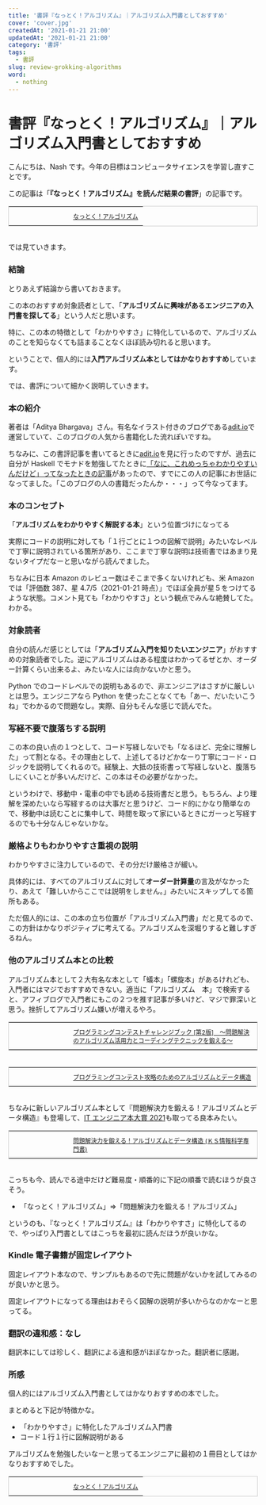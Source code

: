 ```yaml
---
title: '書評『なっとく！アルゴリズム』｜アルゴリズム入門書としておすすめ'
cover: 'cover.jpg'
createdAt: '2021-01-21 21:00'
updatedAt: '2021-01-21 21:00'
category: '書評'
tags:
  - 書評
slug: review-grokking-algorithms
word:
  - nothing
---
```


# 書評『なっとく！アルゴリズム』｜アルゴリズム入門書としておすすめ

こんにちは、Nash です。今年の目標はコンピュータサイエンスを学習し直すことです。

この記事は「**『なっとく！アルゴリズム』を読んだ結果の書評**」の記事です。

<!-- amazon -->
<table cellpadding="0" cellspacing="0" border="0" style=" border:1px solid #ccc"><tr style="border-style:none;"><td style="vertical-align:top; border-style:none; padding:10px; width:100px;"><a href="https://px.a8.net/svt/ejp?a8mat=35M24I+EC6U9E+249K+BWGDT&a8ejpredirect=https%3A%2F%2Fwww.amazon.co.jp%2Fdp%2FB01N14WBX3%2F%3Ftag%3Da8-affi-302041-22" rel="nofollow"><img border="0" alt="" src="https://m.media-amazon.com/images/I/61bXMHbyv3L._SS120_.jpg" /></a></td><td style="font-size:12px; vertical-align:middle; border-style:none; padding:10px;"><p style="padding:0; margin:0;"><a href="https://px.a8.net/svt/ejp?a8mat=35M24I+EC6U9E+249K+BWGDT&a8ejpredirect=https%3A%2F%2Fwww.amazon.co.jp%2Fdp%2FB01N14WBX3%2F%3Ftag%3Da8-affi-302041-22" rel="nofollow">なっとく！アルゴリズム</a></p></td></tr></table><img border="0" width="1" height="1" src="https://www11.a8.net/0.gif?a8mat=35M24I+EC6U9E+249K+BWGDT" alt="">
<!-- amazon -->

では見ていきます。

### 結論

とりあえず結論から書いておきます。

この本のおすすめ対象読者として、「**アルゴリズムに興味があるエンジニアの入門書を探してる**」という人だと思います。

特に、この本の特徴として「わかりやすさ」に特化しているので、アルゴリズムのことを知らなくても詰まることなくほぼ読み切れると思います。

ということで、個人的には**入門アルゴリズム本としてはかなりおすすめ**しています。

では、書評について細かく説明していきます。

### 本の紹介

著者は「Aditya Bhargava」さん。有名なイラスト付きのブログである[adit.io](https://adit.io)で運営していて、このブログの人気から書籍化した流れぽいですね。

ちなみに、この書評記事を書いてるときに[adit.io](https://adit.io)を見に行ったのですが、過去に自分が Haskell でモナドを勉強してたときに[「なに、これめっちゃわかりやすいんだけど」ってなったときの記事](https://adit.io/posts/2013-04-17-functors,_applicatives,_and_monads_in_pictures.html)があったので、すでにこの人の記事にお世話になってました。「このブログの人の書籍だったんか・・・」って今なってます。

### 本のコンセプト

「**アルゴリズムをわかりやすく解説する本**」という位置づけになってる

実際にコードの説明に対しても「１行ごとに１つの図解で説明」みたいなレベルで丁寧に説明されている箇所があり、ここまで丁寧な説明は技術書ではあまり見ないタイプだなーと思いながら読んでました。

ちなみに日本 Amazon のレビュー数はそこまで多くないけれども、米 Amazon では「評価数 387、星 4.7/5（2021-01-21 時点）」でほぼ全員が星５をつけてるような状態。コメント見ても「わかりやすさ」という観点でみんな絶賛してた。わかる。

### 対象読者

自分の読んだ感じとしては「**アルゴリズム入門を知りたいエンジニア**」がおすすめの対象読者でした。逆にアルゴリズムはある程度はわかってるぜとか、オーダー計算くらい出来るよ、みたいな人には向かないかと思う。

Python でのコードレベルでの説明もあるので、非エンジニアはさすがに厳しいとは思う。エンジニアなら Python を使ったことなくても「あー、だいたいこうね」でわかるので問題なし。実際、自分もそんな感じで読んでた。

### 写経不要で腹落ちする説明

この本の良い点の１つとして、コード写経しないでも「なるほど、完全に理解した」って割となる。その理由として、上述してるけどかなーり丁寧にコード・ロジックを説明してくれるので。経験上、大抵の技術書って写経しないと、腹落ちしにくいことが多いんだけど、この本はその必要がなかった。

というわけで、移動中・電車の中でも読める技術書だと思う。もちろん、より理解を深めたいなら写経するのは大事だと思うけど、コード的にかなり簡単なので、移動中は読むことに集中して、時間を取って家にいるときにガーっと写経するのでも十分なんじゃないかな。

### 厳格よりもわかりやすさ重視の説明

わかりやすさに注力しているので、その分だけ厳格さが緩い。

具体的には、すべてのアルゴリズムに対して**オーダー計算量**の言及がなかったり、あえて「難しいからここでは説明をしません。」みたいにスキップしてる箇所もある。

ただ個人的には、この本の立ち位置が「アルゴリズム入門書」だと見てるので、この方針はかなりポジティブに考えてる。アルゴリズムを深堀りすると難しすぎるねん。

### 他のアルゴリズム本との比較

アルゴリズム本として２大有名な本として「蟻本」「螺旋本」があるけれども、入門者にはマジでおすすめできない。適当に「アルゴリズム　本」で検索すると、アフィブログで入門者にもこの２つを推す記事が多いけど、マジで罪深いと思う。挫折してアルゴリズム嫌いが増えるやろ。

<!-- あり -->
<table cellpadding="0" cellspacing="0" border="0" style=" border:1px solid #ccc;"><tr style="border-style:none;"><td style="vertical-align:top; border-style:none; padding:10px; width:100px;"><a href="https://px.a8.net/svt/ejp?a8mat=35M24I+EC6U9E+249K+BWGDT&a8ejpredirect=https%3A%2F%2Fwww.amazon.co.jp%2Fdp%2FB00CY9256C%2F%3Ftag%3Da8-affi-302041-22" rel="nofollow"><img border="0" alt="" src="https://m.media-amazon.com/images/I/41oruV aJIL._SS120_.jpg" /></a></td><td style="font-size:12px; vertical-align:middle; border-style:none; padding:10px;"><p style="padding:0; margin:0;"><a href="https://px.a8.net/svt/ejp?a8mat=35M24I+EC6U9E+249K+BWGDT&a8ejpredirect=https%3A%2F%2Fwww.amazon.co.jp%2Fdp%2FB00CY9256C%2F%3Ftag%3Da8-affi-302041-22" rel="nofollow">プログラミングコンテストチャレンジブック [第2版]　～問題解決のアルゴリズム活用力とコーディングテクニックを鍛える～</a></p></td></tr></table>
<img border="0" width="1" height="1" src="https://www11.a8.net/0.gif?a8mat=35M24I+EC6U9E+249K+BWGDT" alt="">
<!--  -->

<!-- 螺旋 -->
<table cellpadding="0" cellspacing="0" border="0" style=" border:1px solid #ccc;"><tr style="border-style:none;"><td style="vertical-align:top; border-style:none; padding:10px; width:100px;"><a href="https://px.a8.net/svt/ejp?a8mat=35M24I+EC6U9E+249K+BWGDT&a8ejpredirect=https%3A%2F%2Fwww.amazon.co.jp%2Fdp%2FB00U5MVXZO%2F%3Ftag%3Da8-affi-302041-22" rel="nofollow"><img border="0" alt="" src="https://m.media-amazon.com/images/I/51GbST65OIL._SS120_.jpg" /></a></td><td style="font-size:12px; vertical-align:middle; border-style:none; padding:10px;"><p style="padding:0; margin:0;"><a href="https://px.a8.net/svt/ejp?a8mat=35M24I+EC6U9E+249K+BWGDT&a8ejpredirect=https%3A%2F%2Fwww.amazon.co.jp%2Fdp%2FB00U5MVXZO%2F%3Ftag%3Da8-affi-302041-22" rel="nofollow">プログラミングコンテスト攻略のためのアルゴリズムとデータ構造</a></p></td></tr></table>
<img border="0" width="1" height="1" src="https://www13.a8.net/0.gif?a8mat=35M24I+EC6U9E+249K+BWGDT" alt="">
<!--  -->

ちなみに新しいアルゴリズム本として『問題解決力を鍛える！アルゴリズムとデータ構造』も登場して、[IT エンジニア本大賞 2021](https://www.shoeisha.co.jp/campaign/award/2021/result)も取ってる良本みたい。

<!--  -->
<table cellpadding="0" cellspacing="0" border="0" style=" border:1px solid #ccc;"><tr style="border-style:none;"><td style="vertical-align:top; border-style:none; padding:10px; width:100px;"><a href="https://px.a8.net/svt/ejp?a8mat=35M24I+EC6U9E+249K+BWGDT&a8ejpredirect=https%3A%2F%2Fwww.amazon.co.jp%2Fdp%2FB08PV83L3N%2F%3Ftag%3Da8-affi-302041-22" rel="nofollow"><img border="0" alt="" src="https://m.media-amazon.com/images/I/51TtkYDXZFL._SS120_.jpg" /></a></td><td style="font-size:12px; vertical-align:middle; border-style:none; padding:10px;"><p style="padding:0; margin:0;"><a href="https://px.a8.net/svt/ejp?a8mat=35M24I+EC6U9E+249K+BWGDT&a8ejpredirect=https%3A%2F%2Fwww.amazon.co.jp%2Fdp%2FB08PV83L3N%2F%3Ftag%3Da8-affi-302041-22" rel="nofollow">問題解決力を鍛える！アルゴリズムとデータ構造 (ＫＳ情報科学専門書)</a></p></td></tr></table>
<img border="0" width="1" height="1" src="https://www14.a8.net/0.gif?a8mat=35M24I+EC6U9E+249K+BWGDT" alt="">
<!--  -->

こっちも今、読んでる途中だけど難易度・順番的に下記の順番で読むほうが良さそう。

- 「なっとく！アルゴリズム」⇒「問題解決力を鍛える！アルゴリズム」

というのも、『なっとく！アルゴリズム』は「わかりやすさ」に特化してるので、やっぱり入門書としてはこっちを最初に読んだほうが良いかな。

### Kindle 電子書籍が固定レイアウト

固定レイアウト本なので、サンプルもあるので先に問題がないかを試してみるのが良いかと思う。

固定レイアウトになってる理由はおそらく図解の説明が多いからなのかなーと思ってる。

### 翻訳の違和感：なし

翻訳本にしては珍しく、翻訳による違和感がほぼなかった。翻訳者に感謝。

### 所感

個人的にはアルゴリズム入門書としてはかなりおすすめの本でした。

まとめると下記が特徴かな。

- 「わかりやすさ」に特化したアルゴリズム入門書
- コード１行１行に図解説明がある

アルゴリズムを勉強したいなーと思ってるエンジニアに最初の１冊目としてはかなりおすすめでした。

<!-- amazon -->
<table cellpadding="0" cellspacing="0" border="0" style=" border:1px solid #ccc;"><tr style="border-style:none;"><td style="vertical-align:top; border-style:none; padding:10px; width:100px;"><a href="https://px.a8.net/svt/ejp?a8mat=35M24I+EC6U9E+249K+BWGDT&a8ejpredirect=https%3A%2F%2Fwww.amazon.co.jp%2Fdp%2FB01N14WBX3%2F%3Ftag%3Da8-affi-302041-22" rel="nofollow"><img border="0" alt="" src="https://m.media-amazon.com/images/I/61bXMHbyv3L._SS120_.jpg" /></a></td><td style="font-size:12px; vertical-align:middle; border-style:none; padding:10px;"><p style="padding:0; margin:0;"><a href="https://px.a8.net/svt/ejp?a8mat=35M24I+EC6U9E+249K+BWGDT&a8ejpredirect=https%3A%2F%2Fwww.amazon.co.jp%2Fdp%2FB01N14WBX3%2F%3Ftag%3Da8-affi-302041-22" rel="nofollow">なっとく！アルゴリズム</a></p></td></tr></table>
<img border="0" width="1" height="1" src="https://www17.a8.net/0.gif?a8mat=35M24I+EC6U9E+249K+BWGDT" alt="">
<!--  -->
